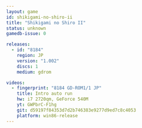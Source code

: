 ```yaml
---
layout: game
id: shikigami-no-shiro-ii
title: "Shikigami no Shiro II"
status: unknown
gamedb-issue: 0

releases:
  - id: "8184"
    region: JP
    version: "1.002"
    discs: 1
    medium: gdrom

videos:
  - fingerprint: "8184 GD-ROM1/1 JP"
    title: Intro auto run
    hw: i7 2720qm, GeForce 540M
    yt: GWPbrC-F1hg
    git: d59197f84353d7d2b746383e9277d9ed7c8c4053
    platform: win86-release
---
```

